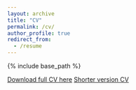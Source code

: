 ```yaml
---
layout: archive
title: "CV"
permalink: /cv/
author_profile: true
redirect_from:
  - /resume
---
```


{% include base_path %}

[Download full CV here](http://joeyy5588.github.io/files/joey_cv.pdf)
[Shorter version CV](http://joeyy5588.github.io/files/joey_resume.pdf)

<!-- # Education

### National Taiwan University

- B.S. IN ELECTRICAL ENGINEERING September 2016 - June 2020

# Research Experience

### NTU Vision & Learning Lab
- Advisor: Prof. Yu-Chiang Frank Wang
- Undergraduate researcher 
	- September 2018 - June 2020
	
- Research Assistant
	- September 2020 - Present
	
### Collaborative Research Project in Partnership with Google Research
- Advisor: Prof. Yu-Chiang Frank Wang (NTU EE), Dr. Yun-Hsuang Sung (Google Research), Dr. Da-Cheng Juan (Google Research)
- Research Participant
	- July 2021 - Present
	
### Collaborative Research Project in Partnership with Carnegie Mellon University
- Advisor: Prof. Yu-Chiang Frank Wang (NTU EE), Prof. Louis-Philippe Morency (CMU LTI), Prof. Ruslan Salakhutdinov (CMU MLD)
- Research Participant
	- August 2020 - October 2021

### NTU IOX Center, Taipei, Taiwan
- Advisor: Prof. Hung-Yi Lee & Prof. Tzong-Han Tsai
- Undergraduate researcher
	- March 2019 - Dec 2019
	
# Working Experience

### ASUS Intelligent Cloud Services

- SOFTWARE ENGINEER INTERN 
	- July 2019 - August 2019

# Teaching

  <ul>{% for post in site.teaching %}
    {% include archive-single-cv.html %}
  {% endfor %}</ul>


# Honors & Awards

- 2017 Publish GEN High School Campus Life
  - A comic book about my high school life 
  - Tainan, Taiwan
- 2016, 2019 Dean's List 
  - Awarded to students with academic performance in the top 5% of their class 
  - Taipei, Taiwan
- 2018 First Prize, NTD 10,000
  - Institute for Information Industry Enterprise Award at Meichu hackathon 2018 
  - Hsinchu, Taiwan

# Skills

### Languages (proficient): C++, Python, Linux, Git (familiar): Java, JavaScript, C, Matlab, Verilog, MIPS, HTML/CSS -->



